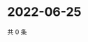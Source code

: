 # 2022-06-25

共 0 条

<!-- BEGIN WEIBO -->
<!-- 最后更新时间 Sat Jun 25 2022 21:22:59 GMT+0800 (China Standard Time) -->

<!-- END WEIBO -->
